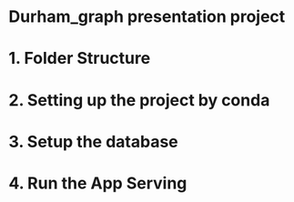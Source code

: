 # Durham_graph presentation project

# 1. Folder Structure

# 2. Setting up the project by conda

# 3. Setup the database 

# 4. Run the App Serving